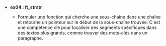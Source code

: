 - **ex04 : ft_strstr**
  
  - Formuler une fonction qui cherche une sous-chaîne dans une chaîne et retourne un pointeur sur le début de la sous-chaîne trouvée. C'est une compétence clé pour localiser des segments spécifiques dans des textes plus grands, comme trouver des mots-clés dans un paragraphe.
